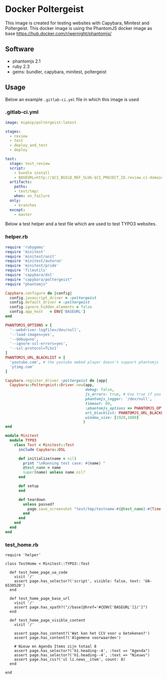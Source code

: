 # Docker Poltergeist

This image is created for testing websites with Capybara, Minitest and
Poltergeist. This docker image is using the PhantomJS docker image as
base https://hub.docker.com/r/wernight/phantomjs/

## Software

- phantomjs 2.1
- ruby 2.3
- gems: bundler, capybara, minitest, poltergeist

## Usage

Below an example `.gitlab-ci.yml` file in which this image is used

### .gitlab-ci.yml
```yaml
image: mipmip/poltergeist:latest

stages:
  - review
  - test
  - deploy_and_test
  - deploy

test:
  stage: test_review
  script:
    - bundle install
    - BASEURL=http://$CI_BUILD_REF_SLUG-$CI_PROJECT_ID.review.ci-domain.net bundle exec rake
  artifacts:
    paths:
    - test/tmp/
    when: on_failure
  only:
    - branches
  except:
    - master
```


Below a test helper and a test file which are used to test TYPO3
websites.

### helper.rb
```ruby
require 'rubygems'
require 'minitest'
require 'minitest/unit'
require 'minitest/autorun'
require 'minitest/pride'
require 'fileutils'
require 'capybara/dsl'
require "capybara/poltergeist"
require "phantomjs"

Capybara.configure do |config|
  config.javascript_driver = :poltergeist
  config.default_driver = :poltergeist
  config.ignore_hidden_elements = false
  config.app_host   = ENV['BASEURL']
end

PHANTOMJS_OPTIONS = [
  '--webdriver-logfile=/dev/null',
  '--load-images=yes',
  '--debug=no',
  '--ignore-ssl-errors=yes',
  '--ssl-protocol=TLSv1'
]
PHANTOMJS_URL_BLACKLIST = [
  'youtube.com', # the youtube embed player doesn't support phantomjs
  'ytimg.com'
]

Capybara.register_driver :poltergeist do |app|
  Capybara::Poltergeist::Driver.new(app,
                                    debug: false,
                                    js_errors: true, # Use true if you are really careful about your site
                                    phantomjs_logger: '/dev/null',
                                    timeout: 60,
                                    :phantomjs_options => PHANTOMJS_OPTIONS,
                                    url_blacklist: PHANTOMJS_URL_BLACKLIST,
                                    window_size: [1920,1080]
                                   )
end

module Minitest
  module TYPO3
    class Test < Minitest::Test
      include Capybara::DSL

      def initialize(name = nil)
        print "\nRunning test case: #{name} "
        @test_name = name
        super(name) unless name.nil?
      end

      def setup
      end

      def teardown
        unless passed?
          page.save_screenshot "test/tmp/testname-#{@test_name}-#{Time.now.strftime('%Y%m%d-%H%M%S')}.png", full: true
        end
      end
    end
  end
end
```

### test_home.rb
```
require 'helper'

class TestHome < Minitest::TYPO3::Test

  def test_home_page_ua_code
    visit '/'
    assert page.has_selector?('script', visible: false, text: 'UA-6530520')
  end

  def test_home_page_base_url
    visit '/'
    assert page.has_xpath?("//base[@href='#{ENV['BASEURL']}/']")
  end

  def test_home_page_visible_content
    visit '/'

    assert page.has_content?('Wat kan het CCV voor u betekenen?')
    assert page.has_content?('Algemene voorwaarden')

    # Nieuw en Agenda Items zijn totaal 8
    assert page.has_selector?('h1.heading--4', :text => "Agenda")
    assert page.has_selector?('h1.heading--4', :text => "Nieuws")
    assert page.has_css?('ul li.news__item', count: 8)
  end

end

```

